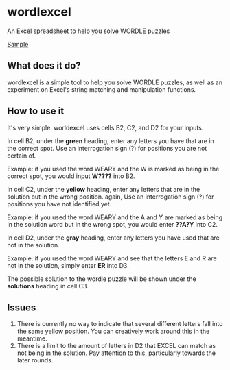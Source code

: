 # wordlexcel
An Excel spreadsheet to help you solve WORDLE puzzles

[Sample](images/screenshot_solutions.png)

## What does it do?
wordlexcel is a simple tool to help you solve WORDLE puzzles, as well as an experiment on Excel's string matching and manipulation functions.

## How to use it
It's very simple. worldexcel uses cells B2, C2, and D2 for your inputs.

In cell B2, under the <b>green</b> heading, enter any letters you have that are in the correct spot. Use an interrogation sign (?) for positions you are not certain of.

Example: if you used the word WEARY and the W is marked as being in the correct spot, you would input <b>W????</b> into B2.

In cell C2, under the <b>yellow</b> heading, enter any letters that are in the solution but in the wrong position. again, Use an interrogation sign (?) for positions you have not identified yet.

Example: if you used the word WEARY and the A and Y are marked as being in the solution word but in the wrong spot, you would enter <b>??A?Y</b> into C2.

In cell D2, under the <b>gray</b> heading, enter any letters you have used that are not in the solution.

Example: if you used the word WEARY and see that the letters E and R are not in the solution, simply enter <b>ER</b> into D3.

The possible solution to the wordle puzzle will be shown under the <b>solutions</b> heading in cell C3.

## Issues

1. There is currently no way to indicate that several different letters fall into the same yellow position. You can creatively work around this in the meantime.
2. There is a limit to the amount of letters in D2 that EXCEL can match as not being in the solution. Pay attention to this, particularly towards the later rounds.
